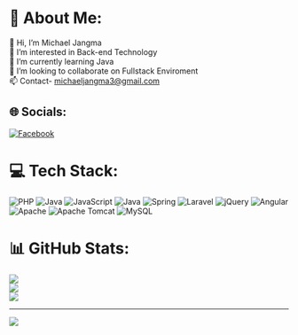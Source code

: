 # 💫 About Me:
👋 Hi, I’m Michael Jangma <br>👀 I’m interested in Back-end Technology <br> 🌱 I’m currently learning Java<br> 💞️ I’m looking to collaborate on Fullstack Enviroment <br> 📫 Contact- michaeljangma3@gmail.com


## 🌐 Socials:
[![Facebook](https://img.shields.io/badge/Facebook-%231877F2.svg?logo=Facebook&logoColor=white)](https://facebook.com/https://www.facebook.com/micheal.jangma) 

# 💻 Tech Stack:
![PHP](https://img.shields.io/badge/php-%23777BB4.svg?style=for-the-badge&logo=php&logoColor=white) ![Java](https://img.shields.io/badge/java-%23ED8B00.svg?style=for-the-badge&logo=openjdk&logoColor=white) ![JavaScript](https://img.shields.io/badge/javascript-%23323330.svg?style=for-the-badge&logo=javascript&logoColor=%23F7DF1E) ![Java](https://img.shields.io/badge/java-%23ED8B00.svg?style=for-the-badge&logo=openjdk&logoColor=white) ![Spring](https://img.shields.io/badge/spring-%236DB33F.svg?style=for-the-badge&logo=spring&logoColor=white) ![Laravel](https://img.shields.io/badge/laravel-%23FF2D20.svg?style=for-the-badge&logo=laravel&logoColor=white) ![jQuery](https://img.shields.io/badge/jquery-%230769AD.svg?style=for-the-badge&logo=jquery&logoColor=white) ![Angular](https://img.shields.io/badge/angular-%23DD0031.svg?style=for-the-badge&logo=angular&logoColor=white) ![Apache](https://img.shields.io/badge/apache-%23D42029.svg?style=for-the-badge&logo=apache&logoColor=white) ![Apache Tomcat](https://img.shields.io/badge/apache%20tomcat-%23F8DC75.svg?style=for-the-badge&logo=apache-tomcat&logoColor=black) ![MySQL](https://img.shields.io/badge/mysql-4479A1.svg?style=for-the-badge&logo=mysql&logoColor=white)
# 📊 GitHub Stats:
![](https://github-readme-stats.vercel.app/api?username=michaeljangmarel&theme=react&hide_border=false&include_all_commits=true&count_private=true)<br/>
![](https://github-readme-streak-stats.herokuapp.com/?user=michaeljangmarel&theme=react&hide_border=false)<br/>
![](https://github-readme-stats.vercel.app/api/top-langs/?username=michaeljangmarel&theme=react&hide_border=false&include_all_commits=true&count_private=true&layout=compact)

---
[![](https://visitcount.itsvg.in/api?id=michaeljangmarel&icon=0&color=0)](https://visitcount.itsvg.in)

<!-- Proudly created with GPRM ( https://gprm.itsvg.in ) -->
